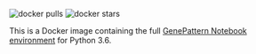 ![docker pulls](https://img.shields.io/docker/pulls/genepattern/notebook-python36.svg)
![docker stars](https://img.shields.io/docker/stars/genepattern/notebook-python36.svg)

This is a Docker image containing the full [GenePattern Notebook environment](https://genepattern-notebook.org) for Python 3.6.
